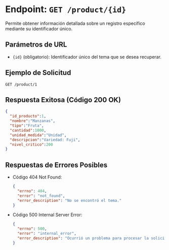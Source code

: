 # Endpoint: `GET /product/{id}`

Permite obtener información detallada sobre un registro específico mediante su identificador único.

## Parámetros de URL
- `{id}` (obligatorio): Identificador único del tema que se desea recuperar.

## Ejemplo de Solicitud
```http
GET /product/1
```

## Respuesta Exitosa (Código 200 OK)
```json
{
  "id_producto":1,
  "nombre":"Manzanas",
  "tipo":"Fruta",
  "cantidad":1000,
  "unidad_medida":"Unidad",
  "descripcion":"Variedad: Fuji",
  "nivel_critico":200
}
```

## Respuestas de Errores Posibles
- Código 404 Not Found:

  ```json
  {
    "errno": 404,
    "error": "not_found",
    "error_description": "No se encontró el tema."
  }
  ```

- Código 500 Internal Server Error:
  ```json
  {
    "errno": 500,
    "error": "internal_error",
    "error_description": "Ocurrió un problema para procesar la solicitud"
  }
  ``` 